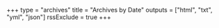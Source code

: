 +++
type  = "archives"
title = "Archives by Date"
outputs = ["html", "txt", "yml", "json"]
rssExclude = true
+++
